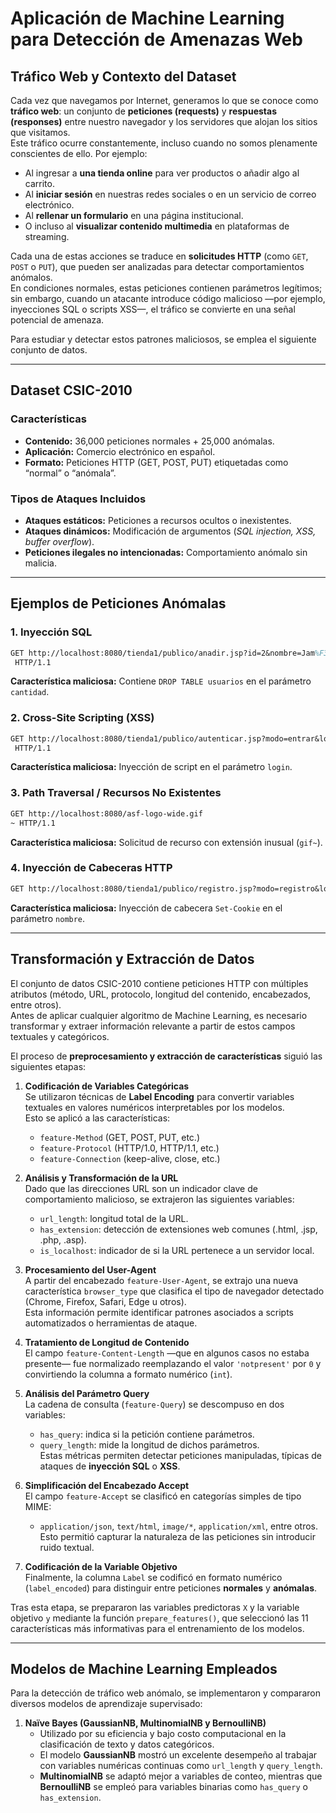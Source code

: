# Aplicación de Machine Learning para Detección de Amenazas Web

## Tráfico Web y Contexto del Dataset

Cada vez que navegamos por Internet, generamos lo que se conoce como **tráfico web**: un conjunto de **peticiones (requests)** y **respuestas (responses)** entre nuestro navegador y los servidores que alojan los sitios que visitamos.  
Este tráfico ocurre constantemente, incluso cuando no somos plenamente conscientes de ello. Por ejemplo:

- Al ingresar a **una tienda online** para ver productos o añadir algo al carrito.  
- Al **iniciar sesión** en nuestras redes sociales o en un servicio de correo electrónico.  
- Al **rellenar un formulario** en una página institucional.  
- O incluso al **visualizar contenido multimedia** en plataformas de streaming.  

Cada una de estas acciones se traduce en **solicitudes HTTP** (como `GET`, `POST` o `PUT`), que pueden ser analizadas para detectar comportamientos anómalos.  
En condiciones normales, estas peticiones contienen parámetros legítimos; sin embargo, cuando un atacante introduce código malicioso —por ejemplo, inyecciones SQL o scripts XSS—, el tráfico se convierte en una señal potencial de amenaza.

Para estudiar y detectar estos patrones maliciosos, se emplea el siguiente conjunto de datos.

---

## Dataset CSIC-2010

### Características
- **Contenido:** 36,000 peticiones normales + 25,000 anómalas.  
- **Aplicación:** Comercio electrónico en español.  
- **Formato:** Peticiones HTTP (GET, POST, PUT) etiquetadas como “normal” o “anómala”.

### Tipos de Ataques Incluidos
- **Ataques estáticos:** Peticiones a recursos ocultos o inexistentes.  
- **Ataques dinámicos:** Modificación de argumentos (*SQL injection, XSS, buffer overflow*).  
- **Peticiones ilegales no intencionadas:** Comportamiento anómalo sin malicia.

---

## Ejemplos de Peticiones Anómalas

### 1. Inyección SQL

```tex
GET http://localhost:8080/tienda1/publico/anadir.jsp?id=2&nombre=Jam%F3n+Ib%E9rico&precio=85&cantidad=%27%3B+DROP+TABLE+usuarios%3B+SELECT+*+FROM+datos+WHERE+nombre+LIKE+%27%25&B1=A%F1adir+al+carrito
 HTTP/1.1
 ```

 **Característica maliciosa:** Contiene `DROP TABLE usuarios` en el parámetro `cantidad`.

### 2. Cross-Site Scripting (XSS)

```tex
GET http://localhost:8080/tienda1/publico/autenticar.jsp?modo=entrar&login=bob%40%3CSCRipt%3Ealert%28Paros%29%3C%2FscrIPT%3E.parosproxy.org&pwd=84m3ri156&remember=on&B1=Entrar
 HTTP/1.1
```

**Característica maliciosa:** Inyección de script en el parámetro `login`.

### 3. Path Traversal / Recursos No Existentes

```tex
GET http://localhost:8080/asf-logo-wide.gif
~ HTTP/1.1
```

**Característica maliciosa:** Solicitud de recurso con extensión inusual (`gif~`).

### 4. Inyección de Cabeceras HTTP

```tex
GET http://localhost:8080/tienda1/publico/registro.jsp?modo=registro&login=armand&password=prusiato&nombre=any%250D%250ASet-cookie%253A%2BTamper%253D5765205567234876235
```

**Característica maliciosa:** Inyección de cabecera `Set-Cookie` en el parámetro `nombre`.

---

## Transformación y Extracción de Datos

El conjunto de datos CSIC-2010 contiene peticiones HTTP con múltiples atributos (método, URL, protocolo, longitud del contenido, encabezados, entre otros).  
Antes de aplicar cualquier algoritmo de Machine Learning, es necesario transformar y extraer información relevante a partir de estos campos textuales y categóricos.

El proceso de **preprocesamiento y extracción de características** siguió las siguientes etapas:

1. **Codificación de Variables Categóricas**  
   Se utilizaron técnicas de **Label Encoding** para convertir variables textuales en valores numéricos interpretables por los modelos.  
   Esto se aplicó a las características:
   - `feature-Method` (GET, POST, PUT, etc.)
   - `feature-Protocol` (HTTP/1.0, HTTP/1.1, etc.)
   - `feature-Connection` (keep-alive, close, etc.)

2. **Análisis y Transformación de la URL**  
   Dado que las direcciones URL son un indicador clave de comportamiento malicioso, se extrajeron las siguientes variables:
   - `url_length`: longitud total de la URL.
   - `has_extension`: detección de extensiones web comunes (.html, .jsp, .php, .asp).
   - `is_localhost`: indicador de si la URL pertenece a un servidor local.

3. **Procesamiento del User-Agent**  
   A partir del encabezado `feature-User-Agent`, se extrajo una nueva característica `browser_type` que clasifica el tipo de navegador detectado (Chrome, Firefox, Safari, Edge u otros).  
   Esta información permite identificar patrones asociados a scripts automatizados o herramientas de ataque.

4. **Tratamiento de Longitud de Contenido**  
   El campo `feature-Content-Length` —que en algunos casos no estaba presente— fue normalizado reemplazando el valor `'notpresent'` por `0` y convirtiendo la columna a formato numérico (`int`).

5. **Análisis del Parámetro Query**  
   La cadena de consulta (`feature-Query`) se descompuso en dos variables:
   - `has_query`: indica si la petición contiene parámetros.
   - `query_length`: mide la longitud de dichos parámetros.  
   Estas métricas permiten detectar peticiones manipuladas, típicas de ataques de **inyección SQL** o **XSS**.

6. **Simplificación del Encabezado Accept**  
   El campo `feature-Accept` se clasificó en categorías simples de tipo MIME:
   - `application/json`, `text/html`, `image/*`, `application/xml`, entre otros.  
   Esto permitió capturar la naturaleza de las peticiones sin introducir ruido textual.

7. **Codificación de la Variable Objetivo**  
   Finalmente, la columna `Label` se codificó en formato numérico (`label_encoded`) para distinguir entre peticiones **normales** y **anómalas**.

Tras esta etapa, se prepararon las variables predictoras `X` y la variable objetivo `y` mediante la función `prepare_features()`, que seleccionó las 11 características más informativas para el entrenamiento de los modelos.

---

## Modelos de Machine Learning Empleados

Para la detección de tráfico web anómalo, se implementaron y compararon diversos modelos de aprendizaje supervisado:

1. **Naïve Bayes (GaussianNB, MultinomialNB y BernoulliNB)**  
   - Utilizado por su eficiencia y bajo costo computacional en la clasificación de texto y datos categóricos.  
   - El modelo **GaussianNB** mostró un excelente desempeño al trabajar con variables numéricas continuas como `url_length` y `query_length`.  
   - **MultinomialNB** se adaptó mejor a variables de conteo, mientras que **BernoulliNB** se empleó para variables binarias como `has_query` o `has_extension`.


